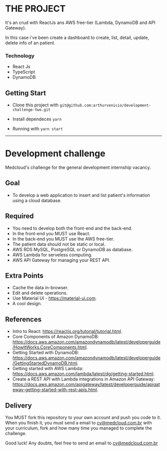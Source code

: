 # THE PROJECT

It's an crud with ReactJs ans AWS free-tier (Lambda, DynamoDB and API Gateway).

In this case i've been create a dashboard to create, list, detail, update, delete info of an patient.

### Technology

-   React Js
-   TypeScript
-   DynamoDB

## Getting Start

-   Clone this project with
    `git@github.com:arthurvenicio/development-challenge-two.git`

-   Install dependeces
    `yarn`

-   Running with
    `yarn start`

---

# Development challenge

Medcloud's challenge for the general development internship vacancy.

## Goal

-   To develop a web application to insert and list patient's information using a cloud database.

## Required

-   You need to develop both the front-end and the back-end.
-   In the front-end you MUST use React.
-   In the back-end you MUST use the AWS free-tier.
-   The patient data should not be static or local.
-   AWS RDS MySQL, PostgreSQL or DynamoDB as database.
-   AWS Lambda for serveless computing.
-   AWS API Gateway for managing your REST API.

## Extra Points

-   Cache the data in-browser.
-   Edit and delete operations.
-   Use Material UI - https://material-ui.com.
-   A cool design.

## References

-   Intro to React: https://reactjs.org/tutorial/tutorial.html.
-   Core Components of Amazon DynamoDB: https://docs.aws.amazon.com/amazondynamodb/latest/developerguide/HowItWorks.CoreComponents.html.
-   Getting Started with DynamoDB: https://docs.aws.amazon.com/amazondynamodb/latest/developerguide/GettingStartedDynamoDB.html.
-   Getting started with AWS Lambda: https://docs.aws.amazon.com/lambda/latest/dg/getting-started.html.
-   Create a REST API with Lambda integrations in Amazon API Gateway: https://docs.aws.amazon.com/apigateway/latest/developerguide/apigateway-getting-started-with-rest-apis.html.

## Delivery

You MUST fork this repository to your own account and push you code to it.
When you finish it, you must send a email to cv@medcloud.com.br with your curriculum, fork and how many time you managed to complete the challenge.

Good luck! Any doubts, feel free to send an email to cv@medcloud.com.br
